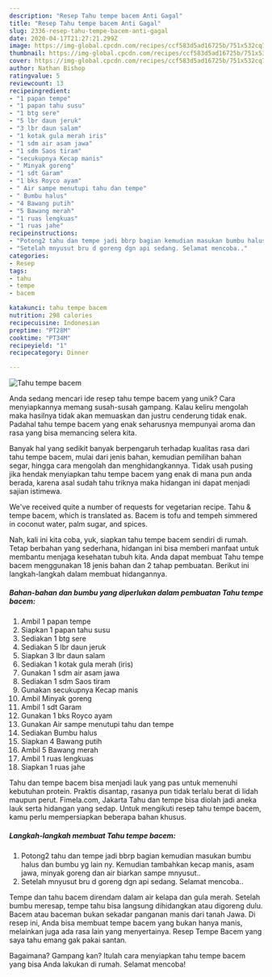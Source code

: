```yaml
---
description: "Resep Tahu tempe bacem Anti Gagal"
title: "Resep Tahu tempe bacem Anti Gagal"
slug: 2336-resep-tahu-tempe-bacem-anti-gagal
date: 2020-04-17T21:27:21.299Z
image: https://img-global.cpcdn.com/recipes/ccf583d5ad16725b/751x532cq70/tahu-tempe-bacem-foto-resep-utama.jpg
thumbnail: https://img-global.cpcdn.com/recipes/ccf583d5ad16725b/751x532cq70/tahu-tempe-bacem-foto-resep-utama.jpg
cover: https://img-global.cpcdn.com/recipes/ccf583d5ad16725b/751x532cq70/tahu-tempe-bacem-foto-resep-utama.jpg
author: Nathan Bishop
ratingvalue: 5
reviewcount: 13
recipeingredient:
- "1 papan tempe"
- "1 papan tahu susu"
- "1 btg sere"
- "5 lbr daun jeruk"
- "3 lbr daun salam"
- "1 kotak gula merah iris"
- "1 sdm air asam jawa"
- "1 sdm Saos tiram"
- "secukupnya Kecap manis"
- " Minyak goreng"
- "1 sdt Garam"
- "1 bks Royco ayam"
- " Air sampe menutupi tahu dan tempe"
- " Bumbu halus"
- "4 Bawang putih"
- "5 Bawang merah"
- "1 ruas lengkuas"
- "1 ruas jahe"
recipeinstructions:
- "Potong2 tahu dan tempe jadi bbrp bagian kemudian masukan bumbu halus dan bumbu yg lain ny. Kemudian tambahkan kecap manis, asam jawa, minyak goreng dan air biarkan sampe mnyusut.."
- "Setelah mnyusut bru d goreng dgn api sedang. Selamat mencoba.."
categories:
- Resep
tags:
- tahu
- tempe
- bacem

katakunci: tahu tempe bacem 
nutrition: 298 calories
recipecuisine: Indonesian
preptime: "PT28M"
cooktime: "PT34M"
recipeyield: "1"
recipecategory: Dinner

---
```



![Tahu tempe bacem](https://img-global.cpcdn.com/recipes/ccf583d5ad16725b/751x532cq70/tahu-tempe-bacem-foto-resep-utama.jpg)

Anda sedang mencari ide resep tahu tempe bacem yang unik? Cara menyiapkannya memang susah-susah gampang. Kalau keliru mengolah maka hasilnya tidak akan memuaskan dan justru cenderung tidak enak. Padahal tahu tempe bacem yang enak seharusnya mempunyai aroma dan rasa yang bisa memancing selera kita.

Banyak hal yang sedikit banyak berpengaruh terhadap kualitas rasa dari tahu tempe bacem, mulai dari jenis bahan, kemudian pemilihan bahan segar, hingga cara mengolah dan menghidangkannya. Tidak usah pusing jika hendak menyiapkan tahu tempe bacem yang enak di mana pun anda berada, karena asal sudah tahu triknya maka hidangan ini dapat menjadi sajian istimewa.

We&#39;ve received quite a number of requests for vegetarian recipe. Tahu &amp; tempe bacem, which is translated as. Bacem is tofu and tempeh simmered in coconut water, palm sugar, and spices.


Nah, kali ini kita coba, yuk, siapkan tahu tempe bacem sendiri di rumah. Tetap berbahan yang sederhana, hidangan ini bisa memberi manfaat untuk membantu menjaga kesehatan tubuh kita. Anda dapat membuat Tahu tempe bacem menggunakan 18 jenis bahan dan 2 tahap pembuatan. Berikut ini langkah-langkah dalam membuat hidangannya.

<!--inarticleads1-->

##### Bahan-bahan dan bumbu yang diperlukan dalam pembuatan Tahu tempe bacem:

1. Ambil 1 papan tempe
1. Siapkan 1 papan tahu susu
1. Sediakan 1 btg sere
1. Sediakan 5 lbr daun jeruk
1. Siapkan 3 lbr daun salam
1. Sediakan 1 kotak gula merah (iris)
1. Gunakan 1 sdm air asam jawa
1. Sediakan 1 sdm Saos tiram
1. Gunakan secukupnya Kecap manis
1. Ambil  Minyak goreng
1. Ambil 1 sdt Garam
1. Gunakan 1 bks Royco ayam
1. Gunakan  Air sampe menutupi tahu dan tempe
1. Sediakan  Bumbu halus
1. Siapkan 4 Bawang putih
1. Ambil 5 Bawang merah
1. Ambil 1 ruas lengkuas
1. Siapkan 1 ruas jahe


Tahu dan tempe bacem bisa menjadi lauk yang pas untuk memenuhi kebutuhan protein. Praktis disantap, rasanya pun tidak terlalu berat di lidah maupun perut. Fimela.com, Jakarta Tahu dan tempe bisa diolah jadi aneka lauk serta hidangan yang sedap. Untuk mengikuti resep tahu tempe bacem, kamu perlu mempersiapkan beberapa bahan khusus. 

<!--inarticleads2-->

##### Langkah-langkah membuat Tahu tempe bacem:

1. Potong2 tahu dan tempe jadi bbrp bagian kemudian masukan bumbu halus dan bumbu yg lain ny. Kemudian tambahkan kecap manis, asam jawa, minyak goreng dan air biarkan sampe mnyusut..
1. Setelah mnyusut bru d goreng dgn api sedang. Selamat mencoba..


Tempe dan tahu bacem direndam dalam air kelapa dan gula merah. Setelah bumbu meresap, tempe tahu bisa langsung dihidangkan atau digoreng dulu. Bacem atau baceman bukan sekadar panganan manis dari tanah Jawa. Di resep ini, Anda bisa membuat tempe bacem yang bukan hanya manis, melainkan juga ada rasa lain yang menyertainya. Resep Tempe Bacem yang saya tahu emang gak pakai santan. 

Bagaimana? Gampang kan? Itulah cara menyiapkan tahu tempe bacem yang bisa Anda lakukan di rumah. Selamat mencoba!
